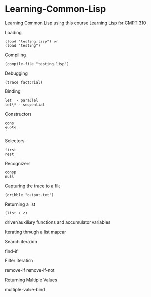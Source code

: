 Learning-Common-Lisp
====================

Learning Common Lisp using this course [Learning Lisp for CMPT 310](http://www2.cs.sfu.ca/CourseCentral/310/pwfong/Lisp/)

Loading 
   
    (load "testing.lisp") or
    (load "testing")
 

Compiling

    (compile-file "testing.lisp")

Debugging

    (trace factorial)

Binding

    let  - parallel
    let\* - sequential	

Constructors

    cons
    quote
    '

Selectors

    first   
    rest

Recognizers

    consp
    null

Capturing the trace to a file 

    (dribble "output.txt")

Returning a list

    (list 1 2)    

driver/auxiliary functions and accumulator variables

Iterating through a list
   mapcar

Search iteration

   find-if

Filter iteration

   remove-if
   remove-if-not

Returning Multiple Values

   multiple-value-bind 
